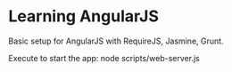 Learning AngularJS
===================

Basic setup for AngularJS with RequireJS, Jasmine, Grunt.

Execute to start the app:
	node scripts/web-server.js

